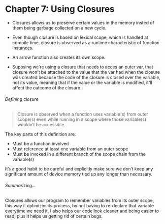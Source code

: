 # Chapter 7: Using Closures

- Closures  allows us to preserve certain values in the memory insted of them being garbage collected on a new cycle.

- Even though closure is based on lexical scope, which is handled at compile time, closure is observed as a runtime characteristic of function instances.

- An arrow function also creates its own scope.

- Suposing we're using a closure that needs to acces an outer var, that closure won't be attached to the value that the var had when the closure was created because the code of the closure is closed over the variable, not its value, meaning that if the value or the variable is modified, it'll affect the outcome of the closure.

###### Defining closure

>Closure is observed when a function uses variable(s) from outer scope(s) even while running in a scope where those variable(s) wouldn’t be accessible.

The key parts of this definition are:
* Must be a function involved
* Must reference at least one variable from an outer scope
* Must be invoked in a different branch of the scope chain from the variable(s)

It’s a good habit to be careful and explicitly make sure we don’t keep any significant amount of device memory tied up any longer than necessary.

###### Summarizing...

Closures allows our program to remember variables from its outer scope, this way it optimizes its process, by not having to re-declare that variable everytime we need it. I also helps our code look cleaner and being easier to read, plus it helps us getting rid of certain bugs.
